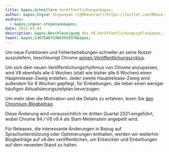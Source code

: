 ```yaml
---
title: &apos;Schnellere Veröffentlichungen&apos;
author: &apos;Ingvar Stepanyan ([@RReverser](https://twitter.com/RReverser))&apos;
avatars:
  - &apos;ingvar-stepanyan&apos;
date: 2021-03-04
description: &apos;Beschleunigung des V8-Veröffentlichungszyklus&apos;
tweet: &apos;1367546733643919370&apos;
---
```

Um neue Funktionen und Fehlerbehebungen schneller an seine Nutzer auszuliefern, beschleunigt Chrome [seinen Veröffentlichungszyklus](https://developer.chrome.com/blog/faster-release-cycle/).

Um sich dem neuen Veröffentlichungsrhythmus von Chrome anzupassen, wird V8 ebenfalls alle 4 Wochen (statt wie bisher alle 6 Wochen) einen Hauptrelease-Zweig erstellen. Jeder zweite Hauptrelease-Zweig wird außerdem für 8 Wochen gepflegt, für Einbettungen, die lieber einen weniger häufigen Aktualisierungszeitplan bevorzugen.

<!--truncate-->
Um mehr über die Motivation und die Details zu erfahren, lesen Sie [den Chromium-Blogbeitrag](https://blog.chromium.org/2021/03/speeding-up-release-cycle.html).

Diese Änderung wird voraussichtlich im dritten Quartal 2021 eingeführt, wobei Chrome 94 / V8 v9.4 als Start-Meilenstein angepeilt wird.

Für Releases, die interessante Änderungen in Bezug auf Sprachunterstützung oder Optimierungen enthalten, werden wir weiterhin Blogbeiträge auf v8.dev veröffentlichen, um Entwickler und Einbettungen auf dem neuesten Stand zu halten.
